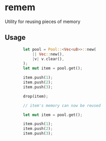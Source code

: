 # remem

Utility for reusing pieces of memory

## Usage

``` rust
        let pool = Pool::<Vec<u8>>::new(
            || Vec::new(),
            |v| v.clear(),
        );
        let mut item = pool.get();

        item.push(1);
        item.push(2);
        item.push(3);

        drop(item);

        // item's memory can now be reused

        let mut item = pool.get();

        item.push(1);
        item.push(2);
        item.push(3);
```
